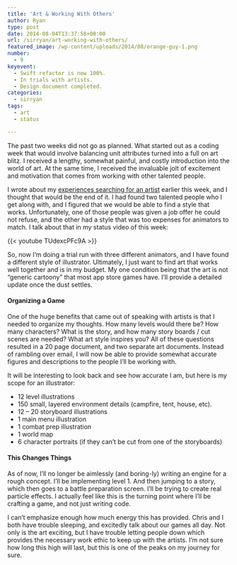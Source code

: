 ```yaml
---
title: 'Art & Working With Others'
author: Ryan
type: post
date: 2014-08-04T13:37:58+00:00
url: /sirryan/art-working-with-others/
featured_image: /wp-content/uploads/2014/08/orange-guy-1.png
number:
  - 9
keyevent:
  - Swift refactor is now 100%.
  - In trials with artists.
  - Design document completed.
categories:
  - sirryan
tags:
  - art
  - status

---
```

The past two weeks did not go as planned. What started out as a coding week that would involve balancing unit attributes turned into a full on art blitz. I received a lengthy, somewhat painful, and costly introduction into the world of art. At the same time, I received the invaluable jolt of excitement and motivation that comes from working with other talented people.
<!--more-->

I wrote about my <a href="http://battleofbrothers.com/sirryan/my-experiences-searching-for-an-artist" target="_blank">experiences searching for an artist</a> earlier this week, and I thought that would be the end of it. I had found two talented people who I get along with, and I figured that we would be able to find a style that works. Unfortunately, one of those people was given a job offer he could not refuse, and the other had a style that was too expenses for animators to match. I talk about that in my status video of this week:

{{< youtube TUdexcPFc9A >}}

So, now I&#8217;m doing a trial run with three different animators, and I have found a different style of illustrator. Ultimately, I just want to find art that works well together and is in my budget. My one condition being that the art is not &#8220;generic cartoony&#8221; that most app store games have. I&#8217;ll provide a detailed update once the dust settles.

#### Organizing a Game

One of the huge benefits that came out of speaking with artists is that I needed to organize my thoughts. How many levels would there be? How many characters? What is the story, and how many story boards / cut scenes are needed? What art style inspires you? All of these questions resulted in a 20 page document, and two separate art documents. Instead of rambling over email, I will now be able to provide somewhat accurate figures and descriptions to the people I&#8217;ll be working with.

It will be interesting to look back and see how accurate I am, but here is my scope for an illustrator:

  * 12 level illustrations
  * 150 small, layered environment details (campfire, tent, house, etc).
  * 12 &#8211; 20 storyboard illustrations
  * 1 main menu illustration
  * 1 combat prep illustration
  * 1 world map
  * 6 character portraits (if they can’t be cut from one of the storyboards)

#### This Changes Things

As of now, I&#8217;ll no longer be aimlessly (and boring-ly) writing an engine for a rough concept. I&#8217;ll be implementing level 1. And then jumping to a story, which then goes to a battle preparation screen. I&#8217;ll be trying to create real particle effects. I actually feel like this is the turning point where I&#8217;ll be crafting a game, and not just writing code.

I can&#8217;t emphasize enough how much energy this has provided. Chris and I both have trouble sleeping, and excitedly talk about our games all day. Not only is the art exciting, but I have trouble letting people down which provides the necessary work ethic to keep up with the artists. I&#8217;m not sure how long this high will last, but this is one of the peaks on my journey for sure.